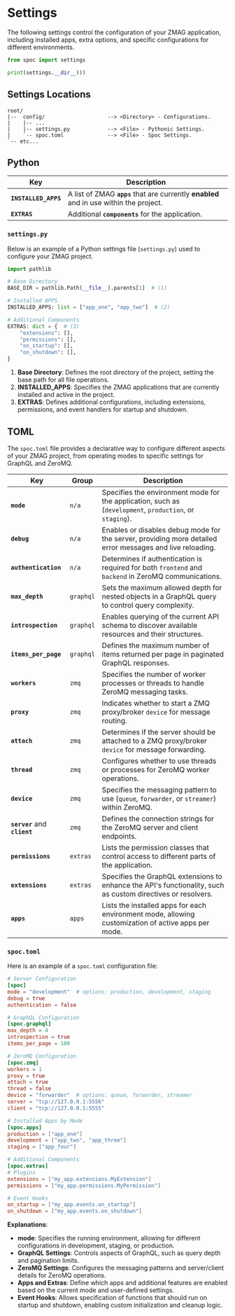 # Settings

The following settings control the configuration of your ZMAG application, including installed apps, extra options, and specific configurations for different environments.

```python
from spoc import settings

print(settings.__dir__())
```

## Settings **Locations**

```text
root/
|--  config/                    --> <Directory> - Configurations.
|    |-- ...
|    |-- settings.py            --> <File> - Pythonic Settings.
|    `-- spoc.toml              --> <File> - Spoc Settings.
`-- etc...
```

## Python

| Key                  | Description                                                                             |
| -------------------- | --------------------------------------------------------------------------------------- |
| **`INSTALLED_APPS`** | A list of ZMAG **`apps`** that are currently **enabled** and in use within the project. |
| **`EXTRAS`**         | Additional **`components`** for the application.                                        |

### `settings.py`

Below is an example of a Python settings file (`settings.py`) used to configure your ZMAG project.

```python title="config/settings.py"
import pathlib

# Base Directory
BASE_DIR = pathlib.Path(__file__).parents[1]  # (1)

# Installed APPS
INSTALLED_APPS: list = ["app_one", "app_two"]  # (2)

# Additional Components
EXTRAS: dict = {  # (3)
    "extensions": [],
    "permissions": [],
    "on_startup": [],
    "on_shutdown": [],
}
```

1. **Base Directory**: Defines the root directory of the project, setting the base path for all file operations.
2. **INSTALLED_APPS**: Specifies the ZMAG applications that are currently installed and active in the project.
3. **EXTRAS**: Defines additional configurations, including extensions, permissions, and event handlers for startup and shutdown.

## TOML

The `spoc.toml` file provides a declarative way to configure different aspects of your ZMAG project, from operating modes to specific settings for GraphQL and ZeroMQ.

| Key                           | Group     | Description                                                                                                  |
| ----------------------------- | --------- | ------------------------------------------------------------------------------------------------------------ |
| **`mode`**                    | `n/a`     | Specifies the environment mode for the application, such as (`development`, `production`, or `staging`).     |
| **`debug`**                   | `n/a`     | Enables or disables debug mode for the server, providing more detailed error messages and live reloading.    |
| **`authentication`**          | `n/a`     | Determines if authentication is required for both `frontend` and `backend` in ZeroMQ communications.         |
| **`max_depth`**               | `graphql` | Sets the maximum allowed depth for nested objects in a GraphQL query to control query complexity.            |
| **`introspection`**           | `graphql` | Enables querying of the current API schema to discover available resources and their structures.             |
| **`items_per_page`**          | `graphql` | Defines the maximum number of items returned per page in paginated GraphQL responses.                        |
| **`workers`**                 | `zmq`     | Specifies the number of worker processes or threads to handle ZeroMQ messaging tasks.                        |
| **`proxy`**                   | `zmq`     | Indicates whether to start a ZMQ proxy/broker `device` for message routing.                                  |
| **`attach`**                  | `zmq`     | Determines if the server should be attached to a ZMQ proxy/broker `device` for message forwarding.           |
| **`thread`**                  | `zmq`     | Configures whether to use threads or processes for ZeroMQ worker operations.                                 |
| **`device`**                  | `zmq`     | Specifies the messaging pattern to use (`queue`, `forwarder`, or `streamer`) within ZeroMQ.                  |
| **`server`** and **`client`** | `zmq`     | Defines the connection strings for the ZeroMQ server and client endpoints.                                   |
| **`permissions`**             | `extras`  | Lists the permission classes that control access to different parts of the application.                      |
| **`extensions`**              | `extras`  | Specifies the GraphQL extensions to enhance the API's functionality, such as custom directives or resolvers. |
| **`apps`**                    | `apps`    | Lists the installed apps for each environment mode, allowing customization of active apps per mode.          |

### `spoc.toml`

Here is an example of a `spoc.toml` configuration file:

```toml title="config/spoc.toml"
# Server Configuration
[spoc]
mode = "development"  # options: production, development, staging
debug = true
authentication = false

# GraphQL Configuration
[spoc.graphql]
max_depth = 4
introspection = true
items_per_page = 100

# ZeroMQ Configuration
[spoc.zmq]
workers = 1
proxy = true
attach = true
thread = false
device = "forwarder"  # options: queue, forwarder, streamer
server = "tcp://127.0.0.1:5556"
client = "tcp://127.0.0.1:5555"

# Installed Apps by Mode
[spoc.apps]
production = ["app_one"]
development = ["app_two", "app_three"]
staging = ["app_four"]

# Additional Components
[spoc.extras]
# Plugins
extensions = ["my_app.extensions.MyExtension"]
permissions = ["my_app.permissions.MyPermission"]

# Event Hooks
on_startup = ["my_app.events.on_startup"]
on_shutdown = ["my_app.events.on_shutdown"]
```

**Explanations**:

- **mode**: Specifies the running environment, allowing for different configurations in development, staging, or production.
- **GraphQL Settings**: Controls aspects of GraphQL, such as query depth and pagination limits.
- **ZeroMQ Settings**: Configures the messaging patterns and server/client details for ZeroMQ operations.
- **Apps and Extras**: Define which apps and additional features are enabled based on the current mode and user-defined settings.
- **Event Hooks**: Allows specification of functions that should run on startup and shutdown, enabling custom initialization and cleanup logic.
